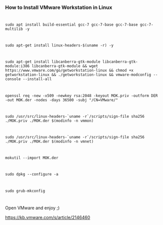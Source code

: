 ### How to Install VMware Workstation in Linux            
#
    sudo apt install build-essential gcc-7 gcc-7-base gcc-7-base gcc-7-multilib -y
#
    sudo apt-get install linux-headers-$(uname -r) -y
#
    sudo apt-get install libcanberra-gtk-module libcanberra-gtk-module:i386 libcanberra-gtk-module && wget https://www.vmware.com/go/getworkstation-linux && chmod +x getworkstation-linux && ./getworkstation-linux && vmware-modconfig --console --install-all
#
    openssl req -new -x509 -newkey rsa:2048 -keyout MOK.priv -outform DER -out MOK.der -nodes -days 36500 -subj "/CN=VMware/"
#
    sudo /usr/src/linux-headers-`uname -r`/scripts/sign-file sha256 ./MOK.priv ./MOK.der $(modinfo -n vmmon)
#
    sudo /usr/src/linux-headers-`uname -r`/scripts/sign-file sha256 ./MOK.priv ./MOK.der $(modinfo -n vmnet)
#
    mokutil --import MOK.der
#    
    sudo dpkg --configure -a
#
    sudo grub-mkconfig
#
Open VMware and enjoy ;)  


https://kb.vmware.com/s/article/2146460
